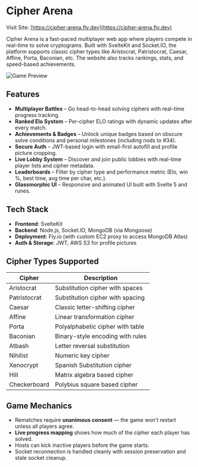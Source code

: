 # Cipher Arena

Visit Site: [https://cipher-arena.fly.dev](https://cipher-arena.fly.dev)

Cipher Arena is a fast-paced multiplayer web app where players compete in real-time to solve cryptograms. Built with SvelteKit and Socket.IO, the platform supports classic cipher types like Aristocrat, Patristocrat, Caesar, Affine, Porta, Baconian, etc. The website also tracks rankings, stats, and speed-based achievements.

![Game Preview](https://cipher-arena.fly.dev/landing-page/hero-mock.png)

## Features

- **Multiplayer Battles** – Go head-to-head solving ciphers with real-time progress tracking.
- **Ranked Elo System** – Per-cipher ELO ratings with dynamic updates after every match.
- **Achievements & Badges** – Unlock unique badges based on obscure solve conditions and personal milestones (including nods to #34).
- **Secure Auth** – JWT-based login with email-first autofill and profile picture cropping.
- **Live Lobby System** – Discover and join public lobbies with real-time player lists and cipher metadata.
- **Leaderboards** – Filter by cipher type and performance metric (Elo, win %, best time, avg time per char, etc.).
- **Glassmorphic UI** – Responsive and animated UI built with Svelte 5 and runes.

## Tech Stack

- **Frontend**: SvelteKit
- **Backend**: Node.js, Socket.IO, MongoDB (via Mongoose)
- **Deployment**: Fly.io (with custom EC2 proxy to access MongoDB Atlas)
- **Auth & Storage**: JWT, AWS S3 for profile pictures

## Cipher Types Supported

| Cipher         | Description                        |
|----------------|------------------------------------|
| Aristocrat     | Substitution cipher with spaces    |
| Patristocrat   | Substitution cipher with spacing   |
| Caesar         | Classic letter-shifting cipher     |
| Affine         | Linear transformation cipher       |
| Porta          | Polyalphabetic cipher with table   |
| Baconian       | Binary-style encoding with rules   |
| Atbash         | Letter reversal substitution       |
| Nihilist       | Numeric key cipher                 |
| Xenocrypt      | Spanish Substitution cipher        |
| Hill           | Matrix algebra based cipher        |
| Checkerboard   | Polybius square based cipher       |

## Game Mechanics

- Rematches require **unanimous consent** — the game won't restart unless all players agree.
- **Live progress mapping** shows how much of the cipher each player has solved.
- Hosts can kick inactive players before the game starts.
- Socket reconnection is handled cleanly with session preservation and stale socket cleanup.